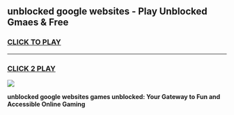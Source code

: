 
## unblocked google websites - Play Unblocked Gmaes & Free
<h3>
<a href="https://news.freeplayer.one?title=unblocked_google_websites&ref=23F">CLICK TO PLAY</a></h3>
<hr>

<h3>
<a href="https://news.freeplayer.one?title=unblocked_google_websites&ref=23F">CLICK 2 PLAY</a>
  
</h3>

<a href="https://news.freeplayer.one?title=unblocked_google_websites&ref=23F/"><img src="https://clearcache.store/games.png"></a>


**unblocked google websites games unblocked: Your Gateway to Fun and Accessible Online Gaming**
